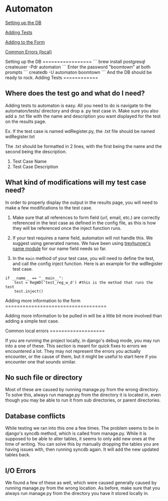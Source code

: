 Automaton  
=========

[Setting up the DB](#dbsettings)

[Adding Tests](#testadd)

[Adding to the Form](#formadd)

[Common Errors (local)](#localerror)

<a name="dbsettings"/>  
Setting up the DB  
=================
```  
brew install postgresql  
createuser -Pdr automaton  
```  
Enter the password "boomtown" at both prompts  
```
createdb -U automaton boomtown
```  
And the DB should be ready to rock.  

<a name="testadd"/>
Adding Tests
============

Where does the test go and what do I need?
------------------------------------------

Adding tests to automaton is easy. All you need to do is navigate to the automaton/tests/ directory and drop a .py test case in. Make sure you also add a .txt file with the name and description you want displayed for the test on the results page. 

Ex. If the test case is named wdRegister.py, the .txt file should be named wdRegister.txt

The .txt should be formatted in 2 lines, with the first being the name and the second being the description.

1. Test Case Name
2. Test Case Description

What kind of modifications will my test case need?
--------------------------------------------------

In order to properly display the output in the results page, you will need to make a few modifications to the test case.

1. Make sure that all references to form field (url, email, etc.) are correctly referenced in the test case as defined in the config file, as this is how they will be referenced once the inject function runs.

2. If your test requires a name field, automaton will not handle this. We suggest using generated names. We have been using [treyhunner's name module](https://github.com/treyhunner/names) for our name field needs so far.

3. In the ```main``` method of your test case, you will need to define the test, and call the config inject function. Here is an example for the wdRegister test case.

```
if __name__ == "__main__":
    test = RegWD('test_reg_w_d') #this is the method that runs the test
    test.inject()
```

<a name="formadd"/>
Adding more information to the form
===================================

Adding more information to be pulled in will be a little bit more involved than adding a simple test case.

<a name="localerror"/>
Common local errors
===================

If you are running the project locally, in django's debug mode, you may run into a one of these. This section is meant for quick fixes to errors we encountered a lot. They may not represent the errors you actually encounter, or the cause of them, but it might be useful to start here if you encounter one that sounds similar.

No such file or directory
-------------------------

Most of these are caused by running manage.py from the wrong directory. To solve this, always run manage.py from the directory it is located in, even though you may be able to run it from sub directories, or parent directories.

Database conflicts
------------------

While testing we ran into this one a few times. The problem seems to be in django's syncdb method, which is called from manage.py. While it is supposed to be able to alter tables, it seems to only add new ones at the time of writing. You can solve this by manually dropping the tables you are having issues with, then running syncdb again. It will add the new updated tables back.

I/O Errors
----------

We found a few of these as well, which were caused generally caused by running manage.py from the wrong location. As before, make sure that you always run manage.py from the directory you have it stored locally in.

